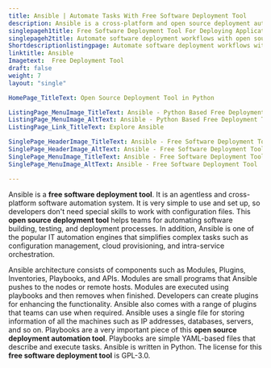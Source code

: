 ```yaml
---
title: Ansible | Automate Tasks With Free Software Deployment Tool
description: Ansible is a cross-platform and open source deployment automation tool. It is agentless and enables DevOps teams for building, testing and deploying software.
singlepageh1title: Free Software Deployment Tool For Deploying Applications
singlepageh2title: Automate software deployment workflows with open source deployment tool. Easily handle configuration management, intra-service orchestration and provisioning.
Shortdescriptionlistingpage: Automate software deployment workflows with open source deployment tool. Easily handle configuration management, intra-service orchestration and provisioning.
linktitle: Ansible
Imagetext:  Free Deployment Tool 
draft: false
weight: 7
layout: "single"

HomePage_TitleText: Open Source Deployment Tool in Python

ListingPage_MenuImage_TitleText: Ansible - Python Based Free Deployment Tool
ListingPage_MenuImage_AltText: Ansible - Python Based Free Deployment Tool
ListingPage_Link_TitleText: Explore Ansible

SinglePage_HeaderImage_TitleText: Ansible - Free Software Deployment Tool
SinglePage_HeaderImage_AltText: Ansible - Free Software Deployment Tool
SinglePage_MenuImage_TitleText: Ansible - Free Software Deployment Tool
SinglePage_MenuImage_AltText: Ansible - Free Software Deployment Tool

---
```


Ansible is a **free software deployment tool**. It is an agentless and cross-platform software automation system. It is very simple to use and set up, so developers don't need special skills to work with configuration files. This **open source deployment tool** helps teams for automating software building, testing, and deployment processes. In addition, Ansible is one of the popular IT automation engines that simplifies complex tasks such as configuration management, cloud provisioning, and intra-service orchestration.

Ansible architecture consists of components such as Modules, Plugins, Inventories, Playbooks, and APIs. Modules are small programs that Ansible pushes to the nodes or remote hosts. Modules are executed using playbooks and then removes when finished. Developers can create plugins for enhancing the functionality. Ansible also comes with a range of plugins that teams can use when required. Ansible uses a single file for storing information of all the machines such as IP addresses, databases, servers, and so on. Playbooks are a very important piece of this **open source deployment automation tool**. Playbooks are simple YAML-based files that describe and execute tasks. Ansible is written in Python. The license for this **free software deployment tool** is GPL-3.0.